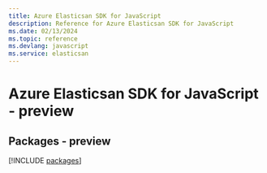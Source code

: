 ```yaml
---
title: Azure Elasticsan SDK for JavaScript
description: Reference for Azure Elasticsan SDK for JavaScript
ms.date: 02/13/2024
ms.topic: reference
ms.devlang: javascript
ms.service: elasticsan
---
```

# Azure Elasticsan SDK for JavaScript - preview
## Packages - preview
[!INCLUDE [packages](elasticsan-index.md)]